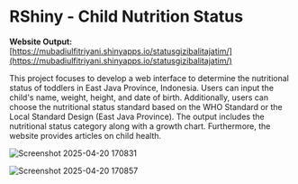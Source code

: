 # **RShiny - Child Nutrition Status**

**Website Output:** [https://mubadiulfitriyani.shinyapps.io/statusgizibalitajatim/](https://mubadiulfitriyani.shinyapps.io/statusgizibalitajatim/)

This project focuses to develop a web interface to determine the nutritional status of toddlers in East Java Province, Indonesia. Users can input the child's name, weight, height, and date of birth. Additionally, users can choose the nutritional status standard based on the WHO Standard or the Local Standard Design (East Java Province). The output includes the nutritional status category along with a growth chart. Furthermore, the website provides articles on child health.

![Screenshot 2025-04-20 170831](https://github.com/user-attachments/assets/d99c6e3b-d33e-4acf-b2cc-528f1d6c942f)

![Screenshot 2025-04-20 170857](https://github.com/user-attachments/assets/cf35daaa-e6cf-4d00-9127-a487f88c064b)

